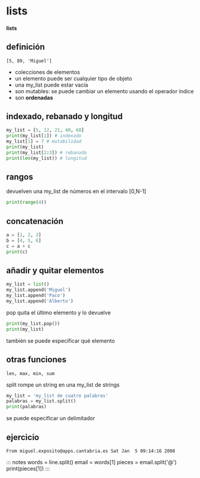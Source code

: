 # lists
#### lists

## definición

`[5, 89, 'Miguel']`

- colecciones de elementos
- un elemento puede ser cualquier tipo de objeto
- una my_list puede estar vacía
- son mutables: se puede cambiar un elemento usando el operador índice
- son **ordenadas**

## indexado, rebanado y longitud
~~~python
my_list = [5, 12, 21, 40, 68]
print(my_list[1]) # indexado
my_list[1] = 7 # mutabilidad
print(my_list)
print(my_list[2:3]) # rebanado
print(len(my_list)) # longitud
~~~

## rangos

devuelven una my_list de números en el intervalo [0,N-1]

~~~python
print(range(4))
~~~

## concatenación

~~~~python
a = [1, 2, 3]
b = [4, 5, 6]
c = a + c
print(c)
~~~~

## añadir y quitar elementos

~~~~python
my_list = list()
my_list.append('Miguel')
my_list.append('Paco')
my_list.append('Alberto')
~~~~
pop quita el último elemento y lo devuelve

~~~~python
print(my_list.pop())
print(my_list)
~~~~

también se puede especificar qué elemento

## otras funciones

`len, max, min, sum`

split rompe un string en una my_list de strings

~~~~python
my_list = 'my_list de cuatro palabras'
palabras = my_list.split()
print(palabras)
~~~~

se puede especificar un delimitador

## ejercicio

`From miguel.exposito@apps.cantabria.es Sat Jan  5 09:14:16 2008`

::: notes
words = line.split()
email = words[1]
pieces = email.split('@')
print(pieces[1])
:::


